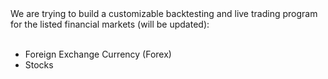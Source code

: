 <div>
	We are trying to build a customizable backtesting and live trading program for the listed financial markets (will be updated):</div>
<div>
	&nbsp;</div>
<ul>
<li>Foreign Exchange Currency (Forex)</li>
<li>Stocks</li>
</ul>
